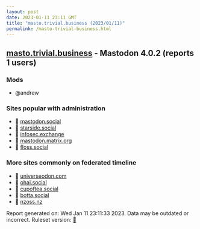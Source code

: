 ```yaml
---
layout: post
date: 2023-01-11 23:11 GMT
title: "masto.trivial.business (2023/01/11)"
permalink: /masto-trivial-business.html
---
```



## [masto.trivial.business](https://masto.trivial.business) - Mastodon 4.0.2 (reports 1 users)

### Mods
 * @andrew

### Sites popular with administration

* 🐘 [mastodon.social](/mastodon-social.html)
* 🐘 [starside.social](/starside-social.html)
* 🐘 [infosec.exchange](/infosec-exchange.html)
* 🐘 [mastodon.matrix.org](/mastodon-matrix-org.html)
* 🐘 [floss.social](/floss-social.html)

### More sites commonly on federated timeline

* 🐘 [universeodon.com](/universeodon-com.html)
* 🐘 [ohai.social](/ohai-social.html)
* 🐘 [cupoftea.social](/cupoftea-social.html)
* 🐘 [botta.social](/botta-social.html)
* 🐘 [nzoss.nz](/nzoss-nz.html)

Report generated on: Wed Jan 11 23:11:33 2023. Data may be outdated or incorrect.
Ruleset version: [🧁](/version-cupcake)
